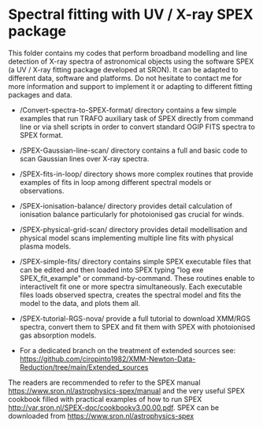 # Spectral fitting with UV / X-ray SPEX package
This folder contains my codes that perform broadband modelling and line detection of X-ray spectra of astronomical objects using the software SPEX (a UV / X-ray fitting package developed at SRON). It can be adapted to different data, software and platforms. Do not hesitate to contact me for more information and support to implement it or adapting to different fitting packages and data.

- /Convert-spectra-to-SPEX-format/ directory contains a few simple examples that run TRAFO auxiliary task of SPEX directly from command line or via shell scripts in order to convert standard OGIP FITS spectra to SPEX format.

- /SPEX-Gaussian-line-scan/ directory contains a full and basic code to scan Gaussian lines over X-ray spectra.

- /SPEX-fits-in-loop/ directory shows more complex routines that provide examples of fits in loop among different spectral models or observations.

- /SPEX-ionisation-balance/ directory provides detail calculation of ionisation balance particularly for photoionised gas crucial for winds.

- /SPEX-physical-grid-scan/ directory provides detail modellisation and physical model scans implementing multiple line fits with physical plasma models.

- /SPEX-simple-fits/ directory contains simple SPEX executable files that can be edited and then loaded into SPEX typing "log exe SPEX_fit_example" or command-by-command. These routines enable to interactivelt fit one or more spectra simultaneously. Each executable files loads observed spectra, creates the spectral model and fits the model to the data, and plots them all.

- /SPEX-tutorial-RGS-nova/ provide a full tutorial to download XMM/RGS spectra, convert them to SPEX and fit them with SPEX with photoionised gas absorption models.

- For a dedicated branch on the treatment of extended sources see: https://github.com/ciropinto1982/XMM-Newton-Data-Reduction/tree/main/Extended_sources

The readers are recommended to refer to the SPEX manual https://www.sron.nl/astrophysics-spex/manual and the very useful SPEX cookbook filled with practical examples of how to run SPEX http://var.sron.nl/SPEX-doc/cookbookv3.00.00.pdf. SPEX can be downloaded from https://www.sron.nl/astrophysics-spex
